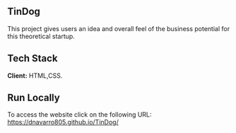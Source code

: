 ## TinDog
This project gives users an idea and overall feel of the business potential for this theoretical startup. 

## Tech Stack
**Client:** HTML,CSS.

## Run Locally
To access the website click on the following URL:\
https://dnavarro805.github.io/TinDog/
